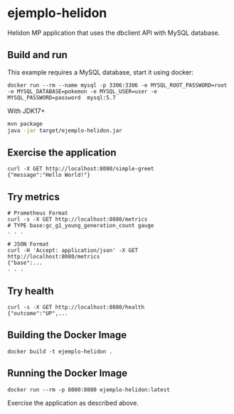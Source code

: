 # ejemplo-helidon

Helidon MP application that uses the dbclient API with MySQL database.

## Build and run


This example requires a MySQL database, start it using docker:

```
docker run --rm --name mysql -p 3306:3306 -e MYSQL_ROOT_PASSWORD=root -e MYSQL_DATABASE=pokemon -e MYSQL_USER=user -e MYSQL_PASSWORD=password  mysql:5.7
```


With JDK17+
```bash
mvn package
java -jar target/ejemplo-helidon.jar
```

## Exercise the application
```
curl -X GET http://localhost:8080/simple-greet
{"message":"Hello World!"}
```



## Try metrics

```
# Prometheus Format
curl -s -X GET http://localhost:8080/metrics
# TYPE base:gc_g1_young_generation_count gauge
. . .

# JSON Format
curl -H 'Accept: application/json' -X GET http://localhost:8080/metrics
{"base":...
. . .
```



## Try health

```
curl -s -X GET http://localhost:8080/health
{"outcome":"UP",...

```



## Building the Docker Image

```
docker build -t ejemplo-helidon .
```

## Running the Docker Image

```
docker run --rm -p 8080:8080 ejemplo-helidon:latest
```

Exercise the application as described above.
                                
